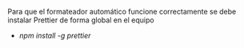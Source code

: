 Para que el formateador automático funcione correctamente
se debe instalar Prettier de forma global en el equipo

- _npm install -g prettier_
